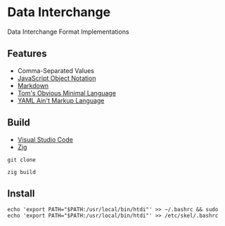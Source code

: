 [CommonMark]:https://commonmark.org/
[JSON]: https://www.json.org/json-en.html
[TOML]: https://toml.io/en/
[VSCode]: https://code.visualstudio.com/docs
[YAML]: https://yaml.org/
[Zig Language]: https://ziglang.org/

# Data Interchange

Data Interchange Format Implementations

## Features

- Comma-Separated Values
- [JavaScript Object Notation][JSON]
- [Markdown][CommonMark]
- [Tom's Obvious Minimal Language][TOML]
- [YAML Ain't Markup Language][YAML]

## Build

- [Visual Studio Code][VSCode]
- [Zig][Zig Language]

```shell
git clone

zig build
```

## Install

```shell
echo 'export PATH="$PATH:/usr/local/bin/htdi"' >> ~/.bashrc && sudo echo 'export PATH="$PATH:/usr/local/bin/htdi"' >> /etc/skel/.bashrc
```